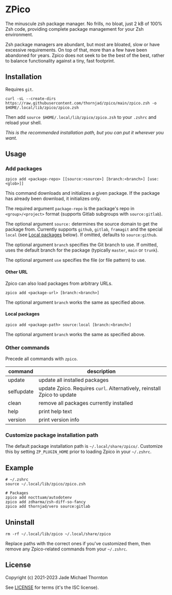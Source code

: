 # ZPico

The minuscule zsh package manager. No frills, no bloat, just 2 kB of 100% Zsh code, providing complete package management for your Zsh environment.

Zsh package managers are abundant, but most are bloated, slow or have excessive requirements. On top of that, more than a few have been abandoned for years. Zpico does not seek to be the best of the best, rather to balance functionality against a tiny, fast footprint.

## Installation

Requires `git`.

```
curl -sL --create-dirs https://raw.githubusercontent.com/thornjad/zpico/main/zpico.zsh -o $HOME/.local/lib/zpico/zpico.zsh
```

Then add `source $HOME/.local/lib/zpico/zpico.zsh` to your `.zshrc` and reload your shell.

_This is the recommended installation path, but you can put it wherever you want._

## Usage

### Add packages

`zpico add <package-repo> [[source:<source>] [branch:<branch>] [use:<glob>]]`

This command downloads and initializes a given package. If the package has already been download, it initializes only. 

The required argument `package-repo` is the package's repo in `<group>/<project>` format (supports Gitlab subgroups with `source:gitlab`).

The optional argument `source:` determines the source domain to get the package from. Currently supports `github`, `gitlab`,  `framagit` and the special `local` (see [Local packages](#local-packages) below). If omitted, defaults to `source:github`.

The optional argument `branch` specifies the Git branch to use. If omitted, uses the default branch for the package (typically `master`, `main` or `trunk`).

The optional argument `use` specifies the file (or file pattern) to use.

#### Other URL

Zpico can also load packages from arbitrary URLs.

`zpico add <package-url> [branch:<branch>]`

The optional argument `branch` works the same as specified above.

#### Local packages

`zpico add <package-path> source:local [branch:<branch>]`

The optional argument `branch` works the same as specified above.

### Other commands

Precede all commands with `zpico`.

| command    | description                                                             |
|------------|-------------------------------------------------------------------------|
| update     | update all installed packages                                           |
| selfupdate | update Zpico. Requires `curl`. Alternatively, reinstall Zpico to update |
| clean      | remove all packages currently installed                                 |
| help       | print help text                                                         |
| version    | print version info                                                      |

### Customize package installation path

The default package installation path is `~/.local/share/zpico/`. Customize this by setting `ZP_PLUGIN_HOME` prior to loading Zpico in your `~/.zshrc`.

## Example

```
# ~/.zshrc
source ~/.local/lib/zpico/zpico.zsh

# Packages
zpico add nocttuam/autodotenv
zpico add zdharma/zsh-diff-so-fancy
zpico add thornjad/vero source:gitlab
```

## Uninstall

```
rm -rf ~/.local/lib/zpico ~/.local/share/zpico
```

Replace paths with the correct ones if you've customized them, then remove any Zpico-related commands from your `~/.zshrc`.

## License

Copyright (c) 2021-2023 Jade Michael Thornton

See [LICENSE](./LICENSE) for terms (it's the ISC license).
